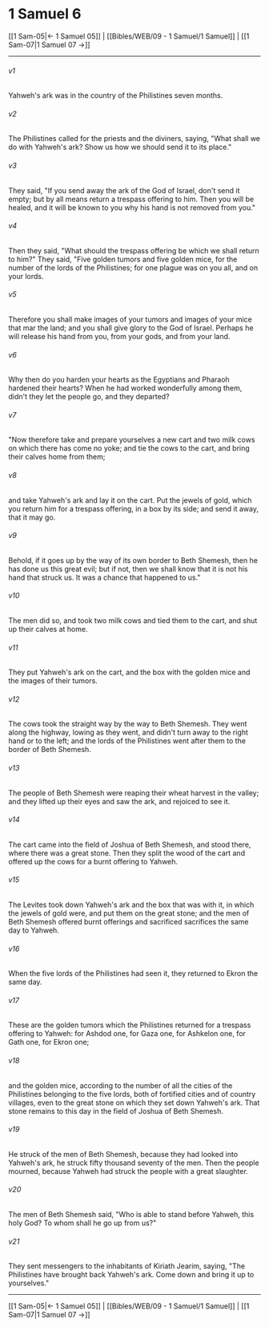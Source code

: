 # 1 Samuel 6

[[1 Sam-05|← 1 Samuel 05]] | [[Bibles/WEB/09 - 1 Samuel/1 Samuel]] | [[1 Sam-07|1 Samuel 07 →]]
***



###### v1 
Yahweh's ark was in the country of the Philistines seven months. 

###### v2 
The Philistines called for the priests and the diviners, saying, "What shall we do with Yahweh's ark? Show us how we should send it to its place." 

###### v3 
They said, "If you send away the ark of the God of Israel, don't send it empty; but by all means return a trespass offering to him. Then you will be healed, and it will be known to you why his hand is not removed from you." 

###### v4 
Then they said, "What should the trespass offering be which we shall return to him?" They said, "Five golden tumors and five golden mice, for the number of the lords of the Philistines; for one plague was on you all, and on your lords. 

###### v5 
Therefore you shall make images of your tumors and images of your mice that mar the land; and you shall give glory to the God of Israel. Perhaps he will release his hand from you, from your gods, and from your land. 

###### v6 
Why then do you harden your hearts as the Egyptians and Pharaoh hardened their hearts? When he had worked wonderfully among them, didn't they let the people go, and they departed? 

###### v7 
"Now therefore take and prepare yourselves a new cart and two milk cows on which there has come no yoke; and tie the cows to the cart, and bring their calves home from them; 

###### v8 
and take Yahweh's ark and lay it on the cart. Put the jewels of gold, which you return him for a trespass offering, in a box by its side; and send it away, that it may go. 

###### v9 
Behold, if it goes up by the way of its own border to Beth Shemesh, then he has done us this great evil; but if not, then we shall know that it is not his hand that struck us. It was a chance that happened to us." 

###### v10 
The men did so, and took two milk cows and tied them to the cart, and shut up their calves at home. 

###### v11 
They put Yahweh's ark on the cart, and the box with the golden mice and the images of their tumors. 

###### v12 
The cows took the straight way by the way to Beth Shemesh. They went along the highway, lowing as they went, and didn't turn away to the right hand or to the left; and the lords of the Philistines went after them to the border of Beth Shemesh. 

###### v13 
The people of Beth Shemesh were reaping their wheat harvest in the valley; and they lifted up their eyes and saw the ark, and rejoiced to see it. 

###### v14 
The cart came into the field of Joshua of Beth Shemesh, and stood there, where there was a great stone. Then they split the wood of the cart and offered up the cows for a burnt offering to Yahweh. 

###### v15 
The Levites took down Yahweh's ark and the box that was with it, in which the jewels of gold were, and put them on the great stone; and the men of Beth Shemesh offered burnt offerings and sacrificed sacrifices the same day to Yahweh. 

###### v16 
When the five lords of the Philistines had seen it, they returned to Ekron the same day. 

###### v17 
These are the golden tumors which the Philistines returned for a trespass offering to Yahweh: for Ashdod one, for Gaza one, for Ashkelon one, for Gath one, for Ekron one; 

###### v18 
and the golden mice, according to the number of all the cities of the Philistines belonging to the five lords, both of fortified cities and of country villages, even to the great stone on which they set down Yahweh's ark. That stone remains to this day in the field of Joshua of Beth Shemesh. 

###### v19 
He struck of the men of Beth Shemesh, because they had looked into Yahweh's ark, he struck fifty thousand seventy of the men. Then the people mourned, because Yahweh had struck the people with a great slaughter. 

###### v20 
The men of Beth Shemesh said, "Who is able to stand before Yahweh, this holy God? To whom shall he go up from us?" 

###### v21 
They sent messengers to the inhabitants of Kiriath Jearim, saying, "The Philistines have brought back Yahweh's ark. Come down and bring it up to yourselves."

***
[[1 Sam-05|← 1 Samuel 05]] | [[Bibles/WEB/09 - 1 Samuel/1 Samuel]] | [[1 Sam-07|1 Samuel 07 →]]
